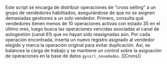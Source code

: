Este script se encarga de distribuir operaciones de "cross selling" a un grupo de vendedores habilitados, asegurándose de que no se asignen demasiadas gestiones a un solo vendedor. Primero, consulta qué vendedores tienen menos de 10 operaciones activas con estado 35 en el último mes, luego busca las operaciones vencidas asociadas al canal de autogestión (canal 61) que no hayan sido reasignadas aún. Por cada operación encontrada, inserta un nuevo registro asignado al vendedor elegido y marca la operación original para evitar duplicación. Así, se balancea la carga de trabajo y se mantiene un control sobre la asignación de operaciones en la base de datos `gyssrl_novedades`.
[[Crons]]